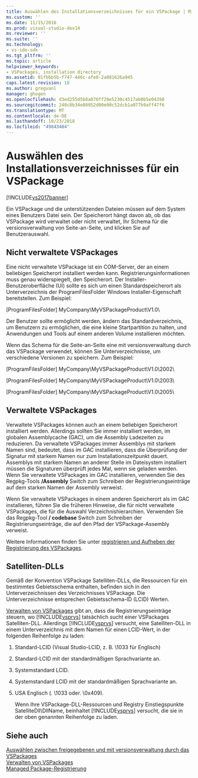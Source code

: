 ```yaml
---
title: Auswählen des Installationsverzeichnisses für ein VSPackage | Microsoft-Dokumentation
ms.custom: ''
ms.date: 11/15/2016
ms.prod: visual-studio-dev14
ms.reviewer: ''
ms.suite: ''
ms.technology:
- vs-ide-sdk
ms.tgt_pltfrm: ''
ms.topic: article
helpviewer_keywords:
- VSPackages, installation directory
ms.assetid: 01fbbb5b-f747-446c-afe0-2a081626a945
caps.latest.revision: 18
ms.author: gregvanl
manager: ghogen
ms.openlocfilehash: d3ed255d5b8a876ff29e5230c4517ab0b5e04398
ms.sourcegitcommit: 240c8b34e80952d00e90c52dcb1a077b9aff47f6
ms.translationtype: MT
ms.contentlocale: de-DE
ms.lasthandoff: 10/23/2018
ms.locfileid: "49843404"
---
```

# <a name="choosing-the-installation-directory-for-a-vspackage"></a>Auswählen des Installationsverzeichnisses für ein VSPackage
[!INCLUDE[vs2017banner](../../includes/vs2017banner.md)]

Ein VSPackage und die unterstützenden Dateien müssen auf dem System eines Benutzers Datei sein. Der Speicherort hängt davon ab, ob das VSPackage wird verwaltet oder nicht verwaltet, Ihr Schema für die versionsverwaltung von Seite-an-Seite, und klicken Sie auf Benutzerauswahl.  
  
## <a name="unmanaged-vspackages"></a>Nicht verwaltete VSPackages  
 Eine nicht verwaltete VSPackage ist ein COM-Server, der an einem beliebigen Speicherort installiert werden kann. Registrierungsinformationen muss genau widerspiegelt, den Speicherort. Der Installer-Benutzeroberfläche (UI) sollte es sich um einen Standardspeicherort als Unterverzeichnis der ProgramFilesFolder Windows Installer-Eigenschaft bereitstellen. Zum Beispiel:  
  
 [ProgramFilesFolder] MyCompany\MyVSPackageProduct\V1.0\  
  
 Der Benutzer sollte ermöglicht werden, ändern das Standardverzeichnis, um Benutzern zu ermöglichen, die eine kleine Startpartition zu halten, und Anwendungen und Tools auf einem anderen Volume installieren möchten.  
  
 Wenn das Schema für die Seite-an-Seite eine mit versionsverwaltung durch das VSPackage verwendet, können Sie Unterverzeichnisse, um verschiedene Versionen zu speichern. Zum Beispiel:  
  
 [ProgramFilesFolder] MyCompany\MyVSPackageProduct\V1.0\2002\  
  
 [ProgramFilesFolder] MyCompany\MyVSPackageProduct\V1.0\2003\  
  
 [ProgramFilesFolder] MyCompany\MyVSPackageProduct\V1.0\2005\  
  
## <a name="managed-vspackages"></a>Verwaltete VSPackages  
 Verwaltete VSPackages können auch an einem beliebigen Speicherort installiert werden. Allerdings sollten Sie immer installiert werden, im globalen Assemblycache (GAC), um die Assembly Ladezeiten zu reduzieren. Da verwaltete VSPackages immer Assemblys mit starkem Namen sind, bedeutet, dass im GAC installieren, dass die Überprüfung der Signatur mit starkem Namen nur zum Installationszeitpunkt dauert. Assemblys mit starkem Namen an anderer Stelle im Dateisystem installiert müssen die Signaturen überprüft jedes Mal, wenn sie geladen werden. Wenn Sie verwaltete VSPackages im GAC installieren, verwenden Sie des Regpkg-Tools **/Assembly** Switch zum Schreiben der Registrierungseinträge auf dem starken Namen der Assembly verweist.  
  
 Wenn Sie verwaltete VSPackages in einem anderen Speicherort als im GAC installieren, führen Sie die früheren Hinweise, die für nicht verwaltete VSPackages, die für die Auswahl Verzeichnishierarchien. Verwenden Sie das Regpkg-Tool **/ codebase** Switch zum Schreiben der Registrierungseinträge, die auf den Pfad der VSPackage-Assembly verweist.  
  
 Weitere Informationen finden Sie unter [registrieren und Aufheben der Registrierung des VSPackages](../../extensibility/registering-and-unregistering-vspackages.md).  
  
## <a name="satellite-dlls"></a>Satelliten-DLLs  
 Gemäß der Konvention VSPackage Satelliten-DLLs, die Ressourcen für ein bestimmtes Gebietsschema enthalten, befinden sich in den Unterverzeichnissen des Verzeichnisses VSPackage. Die Unterverzeichnisse entsprechen Gebietsschema-ID (LCID) Werten.  
  
 [Verwalten von VSPackages](../../extensibility/managing-vspackages.md) gibt an, dass die Registrierungseinträge steuern, wo [!INCLUDE[vsprvs](../../includes/vsprvs-md.md)] tatsächlich sucht einer VSPackages Satelliten-DLL. Allerdings [!INCLUDE[vsprvs](../../includes/vsprvs-md.md)] versucht, eine Satelliten-DLL in einem Unterverzeichnis mit dem Namen für einen LCID-Wert, in der folgenden Reihenfolge zu laden:  
  
1. Standard-LCID (Visual Studio-LCID, z. B. \1033 für Englisch)  
  
2. Standard-LCID mit der standardmäßigen Sprachvariante an.  
  
3. Systemstandard LCID.  
  
4. Systemstandard LCID mit der standardmäßigen Sprachvariante an.  
  
5. USA Englisch (. \1033 oder. \0x409).  
  
   Wenn Ihre VSPackage-DLL-Ressourcen und Registry Einstiegspunkte SatelliteDll\DllName, beinhaltet [!INCLUDE[vsprvs](../../includes/vsprvs-md.md)] versucht, die sie in der oben genannten Reihenfolge zu laden.  
  
## <a name="see-also"></a>Siehe auch  
 [Auswählen zwischen freigegebenen und mit versionsverwaltung durch das VSPackages](../../extensibility/choosing-between-shared-and-versioned-vspackages.md)   
 [Verwalten von VSPackages](../../extensibility/managing-vspackages.md)   
 [Managed Package-Registrierung](http://msdn.microsoft.com/en-us/f69e0ea3-6a92-4639-8ca9-4c9c210e58a1)

